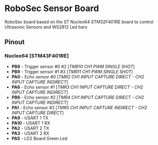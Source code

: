 # RoboSec Sensor Board

RoboSec board based on the ST Nucleo64 STM32F401RE board to control Ultrasonic Sensors and WS2812 Led bars


## Pinout

### Nucleo64 [STM43F401RE]
* **PB8** - Trigger sensor #0 #2 [*TMR10 CH1 PWM SINGLE SHOT*] 
* **PB9** - Trigger sensor #1 #3 [*TMR11 CH1 PWM SINGLE SHOT*] 
* **PA0** - Echo sensor #0 [*TMR2 CH1 INPUT CAPTURE DIRECT - CH2 INPUT CAPTURE INDIRECT*]
* **PA6** - Echo sensor #1 [*TMR3 CH1 INPUT CAPTURE DIRECT - CH2 INPUT CAPTURE INDIRECT*]
* **PB6** - Echo sensor #2 [*TMR4 CH1 INPUT CAPTURE DIRECT - CH2 INPUT CAPTURE INDIRECT*]
* **PA1** - Echo sensor #3 [*TMR5 CH1 INPUT CAPTURE INDIRECT - CH2 INPUT CAPTURE DIRECT*]
* **PA9** - USART 1 TX
* **PA10** - USART 1 RX
* **PA2** - USART 2 TX
* **PA3** - USART 2 RX
* **PA5** - LD2 Board Green Led
